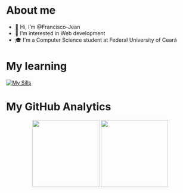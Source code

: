 # About me

- 👋 Hi, I’m @Francisco-Jean
- 👀 I’m interested in Web development
- 🎓 I'm a Computer Science student at Federal University of Ceará

# My learning

  [![My Sills](https://skillicons.dev/icons?i=java,js,html,css,php,python,linux)](https://skillicons.dev)

# My GitHub Analytics

<p align="center">
<img height="180em" src="https://github-readme-stats.vercel.app/api?username=Francisco-Jean&theme=dracula&show_icons=true&include_all_commits=true&count_private=true">   
<img height="180em" src="https://github-readme-stats.vercel.app/api/top-langs/?username=Francisco&theme=dracula&layout=compact&langs_count=5">
<p/>

<!---
Francisco-Jean/Francisco-Jean is a ✨ special ✨ repository because its `README.md` (this file) appears on your GitHub profile.
You can click the Preview link to take a look at your changes.
--->
